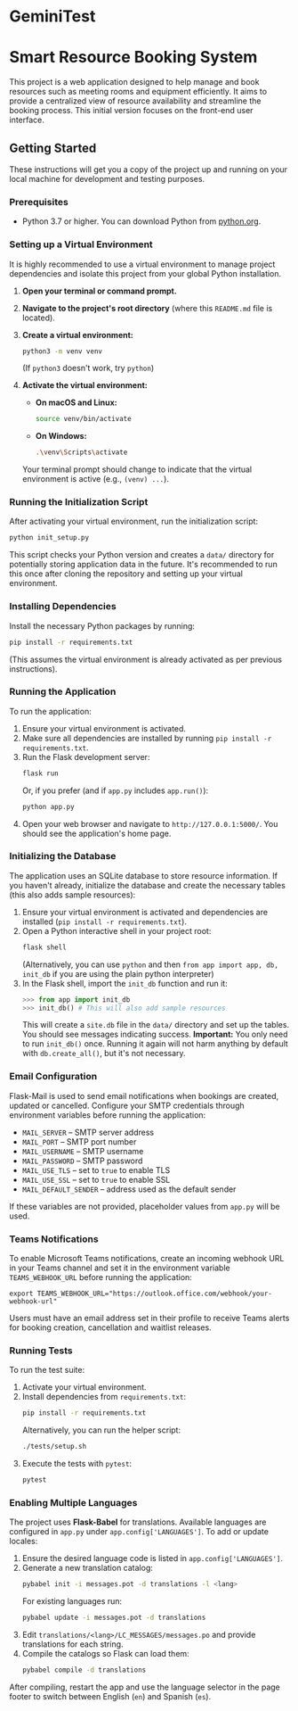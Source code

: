 # GeminiTest
# Smart Resource Booking System

This project is a web application designed to help manage and book resources such as meeting rooms and equipment efficiently. It aims to provide a centralized view of resource availability and streamline the booking process. This initial version focuses on the front-end user interface.

## Getting Started

These instructions will get you a copy of the project up and running on your local machine for development and testing purposes.

### Prerequisites

*   Python 3.7 or higher. You can download Python from [python.org](https://www.python.org/downloads/).

### Setting up a Virtual Environment

It is highly recommended to use a virtual environment to manage project dependencies and isolate this project from your global Python installation.

1.  **Open your terminal or command prompt.**
2.  **Navigate to the project's root directory** (where this `README.md` file is located).
3.  **Create a virtual environment:**
    ```bash
    python3 -m venv venv
    ```
    (If `python3` doesn't work, try `python`)

4.  **Activate the virtual environment:**
    *   **On macOS and Linux:**
        ```bash
        source venv/bin/activate
        ```
    *   **On Windows:**
        ```bash
        .\venv\Scripts\activate
        ```
    Your terminal prompt should change to indicate that the virtual environment is active (e.g., `(venv) ...`).

### Running the Initialization Script

After activating your virtual environment, run the initialization script:

```bash
python init_setup.py
```

This script checks your Python version and creates a `data/` directory for potentially storing application data in the future. It's recommended to run this once after cloning the repository and setting up your virtual environment.

### Installing Dependencies

Install the necessary Python packages by running:
```bash
pip install -r requirements.txt
```
(This assumes the virtual environment is already activated as per previous instructions).

### Running the Application

To run the application:
1.  Ensure your virtual environment is activated.
2.  Make sure all dependencies are installed by running `pip install -r requirements.txt`.
3.  Run the Flask development server:
    ```bash
    flask run
    ```
    Or, if you prefer (and if `app.py` includes `app.run()`):
    ```bash
    python app.py
    ```
4.  Open your web browser and navigate to `http://127.0.0.1:5000/`.
    You should see the application's home page.

### Initializing the Database

The application uses an SQLite database to store resource information. If you haven't already, initialize the database and create the necessary tables (this also adds sample resources):
1. Ensure your virtual environment is activated and dependencies are installed (`pip install -r requirements.txt`).
2. Open a Python interactive shell in your project root:
   ```bash
   flask shell
   ```
   (Alternatively, you can use `python` and then `from app import app, db, init_db` if you are using the plain python interpreter)
3. In the Flask shell, import the `init_db` function and run it:
   ```python
   >>> from app import init_db
   >>> init_db() # This will also add sample resources
   ```
   This will create a `site.db` file in the `data/` directory and set up the tables.
   You should see messages indicating success.
**Important:** You only need to run `init_db()` once. Running it again will not harm anything by default with `db.create_all()`, but it's not necessary.

### Email Configuration

Flask-Mail is used to send email notifications when bookings are created, updated or cancelled. Configure your SMTP credentials through environment variables before running the application:

* `MAIL_SERVER` – SMTP server address
* `MAIL_PORT` – SMTP port number
* `MAIL_USERNAME` – SMTP username
* `MAIL_PASSWORD` – SMTP password
* `MAIL_USE_TLS` – set to `true` to enable TLS
* `MAIL_USE_SSL` – set to `true` to enable SSL
* `MAIL_DEFAULT_SENDER` – address used as the default sender

If these variables are not provided, placeholder values from `app.py` will be used.

### Teams Notifications

To enable Microsoft Teams notifications, create an incoming webhook URL in your Teams channel and set it in the environment variable `TEAMS_WEBHOOK_URL` before running the application:

```
export TEAMS_WEBHOOK_URL="https://outlook.office.com/webhook/your-webhook-url"
```

Users must have an email address set in their profile to receive Teams alerts for booking creation, cancellation and waitlist releases.

### Running Tests

To run the test suite:
1. Activate your virtual environment.
2. Install dependencies from `requirements.txt`:
   ```bash
   pip install -r requirements.txt
   ```
   Alternatively, you can run the helper script:
   ```bash
   ./tests/setup.sh
   ```
3. Execute the tests with `pytest`:
   ```bash
   pytest
   ```

### Enabling Multiple Languages

The project uses **Flask-Babel** for translations. Available languages are configured in `app.py` under `app.config['LANGUAGES']`. To add or update locales:

1. Ensure the desired language code is listed in `app.config['LANGUAGES']`.
2. Generate a new translation catalog:
   ```bash
   pybabel init -i messages.pot -d translations -l <lang>
   ```
   For existing languages run:
   ```bash
   pybabel update -i messages.pot -d translations
   ```
3. Edit `translations/<lang>/LC_MESSAGES/messages.po` and provide translations for each string.
4. Compile the catalogs so Flask can load them:
   ```bash
   pybabel compile -d translations
   ```

After compiling, restart the app and use the language selector in the page footer to switch between English (`en`) and Spanish (`es`).
